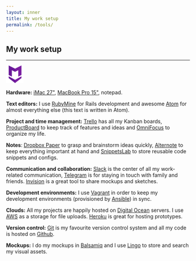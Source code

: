 ```yaml
---
layout: inner
title: My work setup
permalink: /tools/
---
```


## My work setup
---

![my workspace](https://github.com/adam-p/markdown-here/raw/master/src/common/images/icon48.png "Logo Title Text 1")

**Hardware:** [iMac 27"](http://www.apple.com/imac/), [MacBook Pro 15"](http://www.apple.com/macbook-pro/), notepad.

**Text editors:** I use [RubyMine](https://www.jetbrains.com/ruby/) for Rails development and awesome [Atom](https://atom.io/) for almost everything else (this text is written in Atom).

**Project and time management:** [Trello](https://trello.com) has all my Kanban boards, [ProductBoard](https://productboard.com) to keep track of features and ideas and [OmniFocus](https://www.omnigroup.com/omnifocus) to organize my life.

**Notes**: [Dropbox Paper](https://paper.dropbox.com/) to grasp and brainstorm ideas quickly, [Alternote](http://alternoteapp.com/) to keep everything important at hand and [SnippetsLab](https://www.renfei.org/snippets-lab/) to store reusable code snippets and configs.

**Communication and collaboration:** [Slack](https://slack.com/) is the center of all my work-related communication, [Telegram](https://telegram.org/) is for staying in touch with family and friends. [Invision](https://www.invisionapp.com/
) is a great tool to share mockups and sketches.

**Development environments:**  I use [Vagrant](https://www.vagrantup.com/) in order to keep my development environments (provisioned by [Ansible](https://www.ansible.com/)) in sync.

**Clouds:** All my projects are happily hosted on [Digital Ocean](https://www.digitalocean.com/) servers. I use [AWS](https://aws.amazon.com) as a storage for file uploads. [Heroku](https://www.heroku.com/) is great for hosting prototypes.

**Version control:** [Git](https://git-scm.com/) is my favourite version control system and all my code is hosted on [Github](https://github.com/).

**Mockups:** I do my mockups in [Balsamiq](https://balsamiq.com/) and I use [Lingo](https://www.lingoapp.com/) to store and search my visual assets.
